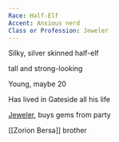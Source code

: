 ```yaml
---
Race: Half-Elf
Accent: Anxious nerd
Class or Profession: Jeweler
---
```


Silky, silver skinned half-elf

tall and strong-looking

Young, maybe 20

Has lived in Gateside all his life

[Jeweler](https://www.thievesguild.cc/shops/shop-jeweler), buys gems from party

[[Zorion Bersa]] brother